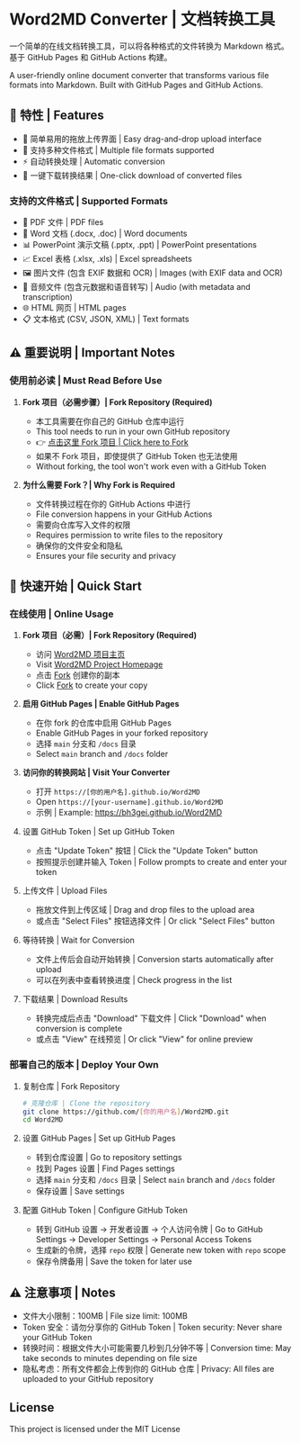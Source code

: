 # Word2MD Converter | 文档转换工具

一个简单的在线文档转换工具，可以将各种格式的文件转换为 Markdown 格式。基于 GitHub Pages 和 GitHub Actions 构建。

A user-friendly online document converter that transforms various file formats into Markdown. Built with GitHub Pages and GitHub Actions.

## 🌟 特性 | Features

- 🚀 简单易用的拖放上传界面 | Easy drag-and-drop upload interface
- 📝 支持多种文件格式 | Multiple file formats supported
- ⚡ 自动转换处理 | Automatic conversion
- 💾 一键下载转换结果 | One-click download of converted files

### 支持的文件格式 | Supported Formats

- 📄 PDF 文件 | PDF files
- 📘 Word 文档 (.docx, .doc) | Word documents
- 📊 PowerPoint 演示文稿 (.pptx, .ppt) | PowerPoint presentations
- 📈 Excel 表格 (.xlsx, .xls) | Excel spreadsheets
- 🖼️ 图片文件 (包含 EXIF 数据和 OCR) | Images (with EXIF data and OCR)
- 🎵 音频文件 (包含元数据和语音转写) | Audio (with metadata and transcription)
- 🌐 HTML 网页 | HTML pages
- 📋 文本格式 (CSV, JSON, XML) | Text formats

## ⚠️ 重要说明 | Important Notes

### 使用前必读 | Must Read Before Use

1. **Fork 项目（必需步骤）| Fork Repository (Required)**
   - 本工具需要在你自己的 GitHub 仓库中运行
   - This tool needs to run in your own GitHub repository
   - 👉 [点击这里 Fork 项目 | Click here to Fork](https://github.com/BH3GEI/Word2MD/fork)
   - 如果不 Fork 项目，即使提供了 GitHub Token 也无法使用
   - Without forking, the tool won't work even with a GitHub Token

2. **为什么需要 Fork？| Why Fork is Required**
   - 文件转换过程在你的 GitHub Actions 中进行
   - File conversion happens in your GitHub Actions
   - 需要向仓库写入文件的权限
   - Requires permission to write files to the repository
   - 确保你的文件安全和隐私
   - Ensures your file security and privacy

## 🚀 快速开始 | Quick Start

### 在线使用 | Online Usage

1. **Fork 项目（必需）| Fork Repository (Required)**
   - 访问 [Word2MD 项目主页](https://github.com/BH3GEI/Word2MD)
   - Visit [Word2MD Project Homepage](https://github.com/BH3GEI/Word2MD)
   - 点击 [Fork](https://github.com/BH3GEI/Word2MD/fork) 创建你的副本
   - Click [Fork](https://github.com/BH3GEI/Word2MD/fork) to create your copy

2. **启用 GitHub Pages | Enable GitHub Pages**
   - 在你 fork 的仓库中启用 GitHub Pages
   - Enable GitHub Pages in your forked repository
   - 选择 `main` 分支和 `/docs` 目录
   - Select `main` branch and `/docs` folder

3. **访问你的转换网站 | Visit Your Converter**
   - 打开 `https://[你的用户名].github.io/Word2MD`
   - Open `https://[your-username].github.io/Word2MD`
   - 示例 | Example: https://bh3gei.github.io/Word2MD

4. 设置 GitHub Token | Set up GitHub Token
   - 点击 "Update Token" 按钮 | Click the "Update Token" button
   - 按照提示创建并输入 Token | Follow prompts to create and enter your token

5. 上传文件 | Upload Files
   - 拖放文件到上传区域 | Drag and drop files to the upload area
   - 或点击 "Select Files" 按钮选择文件 | Or click "Select Files" button

6. 等待转换 | Wait for Conversion
   - 文件上传后会自动开始转换 | Conversion starts automatically after upload
   - 可以在列表中查看转换进度 | Check progress in the list

7. 下载结果 | Download Results
   - 转换完成后点击 "Download" 下载文件 | Click "Download" when conversion is complete
   - 或点击 "View" 在线预览 | Or click "View" for online preview

### 部署自己的版本 | Deploy Your Own

1. 复制仓库 | Fork Repository
   ```bash
   # 克隆仓库 | Clone the repository
   git clone https://github.com/[你的用户名]/Word2MD.git
   cd Word2MD
   ```

2. 设置 GitHub Pages | Set up GitHub Pages
   - 转到仓库设置 | Go to repository settings
   - 找到 Pages 设置 | Find Pages settings
   - 选择 `main` 分支和 `/docs` 目录 | Select `main` branch and `/docs` folder
   - 保存设置 | Save settings

3. 配置 GitHub Token | Configure GitHub Token
   - 转到 GitHub 设置 → 开发者设置 → 个人访问令牌 | Go to GitHub Settings → Developer Settings → Personal Access Tokens
   - 生成新的令牌，选择 `repo` 权限 | Generate new token with `repo` scope
   - 保存令牌备用 | Save the token for later use

## ⚠️ 注意事项 | Notes

- 文件大小限制：100MB | File size limit: 100MB
- Token 安全：请勿分享你的 GitHub Token | Token security: Never share your GitHub Token
- 转换时间：根据文件大小可能需要几秒到几分钟不等 | Conversion time: May take seconds to minutes depending on file size
- 隐私考虑：所有文件都会上传到你的 GitHub 仓库 | Privacy: All files are uploaded to your GitHub repository


## License

This project is licensed under the MIT License
